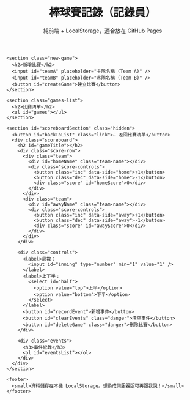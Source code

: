 <!doctype html>
<html lang="zh-Hant">
<head>
  <meta charset="utf-8" />
  <meta name="viewport" content="width=device-width,initial-scale=1" />
  <title>棒球賽記錄 - GitHub Pages</title>
  <link rel="stylesheet" href="style.css" />
</head>
<body>
  <div class="container">
    <header>
      <h1>棒球賽記錄（記錄員）</h1>
      <p class="muted">純前端 + LocalStorage，適合放在 GitHub Pages</p>
    </header>

    <section class="new-game">
      <h2>新增比賽</h2>
      <input id="teamA" placeholder="主隊名稱 (Team A)" />
      <input id="teamB" placeholder="客隊名稱 (Team B)" />
      <button id="createGame">建立比賽</button>
    </section>

    <section class="games-list">
      <h2>比賽清單</h2>
      <ul id="games"></ul>
    </section>

    <section id="scoreboardSection" class="hidden">
      <button id="backToList" class="link">← 返回比賽清單</button>
      <div class="scoreboard">
        <h2 id="gameTitle"></h2>
        <div class="score-row">
          <div class="team">
            <div id="homeName" class="team-name"></div>
            <div class="score-controls">
              <button class="inc" data-side="home">+1</button>
              <button class="dec" data-side="home">-1</button>
              <div class="score" id="homeScore">0</div>
            </div>
          </div>
          <div class="team">
            <div id="awayName" class="team-name"></div>
            <div class="score-controls">
              <button class="inc" data-side="away">+1</button>
              <button class="dec" data-side="away">-1</button>
              <div class="score" id="awayScore">0</div>
            </div>
          </div>
        </div>

        <div class="controls">
          <label>局數：
            <input id="inning" type="number" min="1" value="1" />
          </label>
          <label>上下半：
            <select id="half">
              <option value="top">上半</option>
              <option value="bottom">下半</option>
            </select>
          </label>
          <button id="recordEvent">新增事件</button>
          <button id="clearEvents" class="danger">清空事件</button>
          <button id="deleteGame" class="danger">刪除比賽</button>
        </div>

        <div class="events">
          <h3>事件紀錄</h3>
          <ol id="eventsList"></ol>
        </div>
      </div>
    </section>

    <footer>
      <small>資料儲存在本機 LocalStorage。想換成伺服器版可再跟我說！</small>
    </footer>
  </div>

  <dialog id="eventDialog">
    <form method="dialog" id="eventForm">
      <h3>新增事件（例：安打、失誤、換投）</h3>
      <label>描述
        <input id="eventDesc" placeholder="e.g. 安打：二壘打 - 王小明" />
      </label>
      <label>得分 runs
        <input id="eventRuns" type="number" min="0" value="0" />
      </label>
      <div class="dialog-actions">
        <button id="saveEvent">儲存</button>
        <button id="cancelEvent">取消</button>
      </div>
    </form>
  </dialog>

  <script src="script.js" type="module"></script>
</body>
</html>

